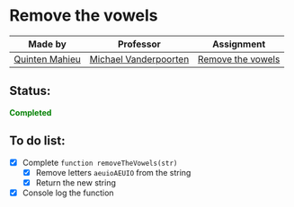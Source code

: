 # Remove the vowels

|Made by|Professor|Assignment|
|-------|---------|---------------|
|[Quinten Mahieu](https://www.quintenmahieu.com/ "Website")|[Michael Vanderpoorten](https://yungpanda.com/ "YungPanda")|[Remove the vowels](https://www.pgm.gent/pgm-1/exercises/week_3.html#remove-the-vowels "Remove the vowels")|

## Status:
**<span style="color:green">Completed</span>**

## To do list:
- [x] Complete `function removeTheVowels(str)`
  - [x] Remove letters `aeuioAEUIO` from the string
  - [x] Return the new string
- [x] Console log the function